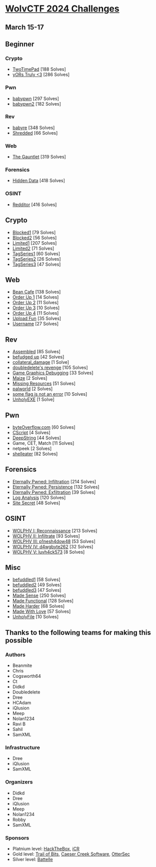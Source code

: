 # [WolvCTF 2024 Challenges](wolvctf.io)
## March 15-17

## Beginner
### Crypto
- [TwoTimePad](beginner/misc/TwoTimePad) [188 Solves]
- [yORs Truly <3](beginner/misc/yors-truly) [286 Solves]
### Pwn
- [babypwn](beginner/pwn/babypwn) [297 Solves]
- [babypwn2](beginner/pwn/babypwn2) [182 Solves]
### Rev
- [babyre](beginner/rev/babyre) [348 Solves]
- [Shredded](beginner/rev/shredded-beginner) [66 Solves]
### Web
- [The Gauntlet](beginner/web/gauntlet) [319 Solves]
### Forensics
- [Hidden Data](beginner/forensics/hiddendata) [418 Solves]
### OSINT
- [Redditor](beginner/osint/redditor) [416 Solves]

## Crypto
- [Blocked1](crypto/blocked1) [79 Solves]
- [Blocked2](crypto/blocked2) [56 Solves]
- [Limited1](crypto/limited1) [207 Solves]
- [Limited2](crypto/limited2) [71 Solves]
- [TagSeries1](crypto/TagSeries/chal1/) [60 Solves]
- [TagSeries2](crypto/TagSeries/chal2/) [26 Solves]
- [TagSeries3](crypto/TagSeries/chal3/) [47 Solves]

## Web
- [Bean Cafe](web/bean-cafe) [138 Solves]
- [Order Up 1](web/order-up) [14 Solves]
- [Order Up 2](web/order-up) [11 Solves]
- [Order Up 3](web/order-up) [10 Solves]
- [Order Up 4](web/order-up) [11 Solves]
- [Upload Fun](web/upload-fun) [35 Solves]
- [Username](web/username) [27 Solves]

## Rev
- [Assembled](rev/assembled) [85 Solves]
- [befudged up](rev/befudgedup) [42 Solves]
- [collateral_damage](rev/collateral-damage) [1 Solve]
- [doubledelete's revenge](rev/doubledeletes-revenge) [105 Solves]
- [Game Graphics Debugging](rev/graphics) [33 Solves]
- [Maize](rev/maize) [2 Solves]
- [Missing Resources](rev/missing-resources) [51 Solves]
- [palworld](rev/palworld) [2 Solves]
- [some flag is not an error](rev/sfinae) [10 Solves]
- [UnholyEXE](rev/UnholyEXE) [1 Solve]

## Pwn
- [byteOverflow.com](pwn/byteoverflow) [60 Solves]
- [CScript](pwn/cscript) [4 Solves]
- [DeepString](pwn/deepstring) [44 Solves]
- Game, CET, Match [11 Solves]
- netpeek [2 Solves]
- [shelleater](pwn/shelleater) [82 Solves]

## Forensics
- [Eternally Pwned: Infiltration](forensics/eternally-pwned/Infiltration) [214 Solves]
- [Eternally Pwned: Persistence](forensics/eternally-pwned/Persistence) [132 Solves]
- [Eternally Pwned: Exfiltration](forensics/eternally-pwned/Exfiltration) [39 Solves]
- [Log Analysis](forensics/log-analysis) [120 Solves]
- [Site Secret](forensics/site-secret) [48 Solves]

## OSINT
- [WOLPHV I: Reconnaissance](osint/wolphv1) [213 Solves]
- [WOLPHV II: Infiltrate](osint/wolphv2) [93 Solves]
- [WOLPHV III: p1nesh4dow48](osint/wolphv3) [53 Solves]
- [WOLPHV IV: d4wgbyte262](osint/wolphv4) [32 Solves]
- [WOLPHV V: luvh4ck573](osint/wolphv5) [8 Solves]

## Misc
- [befuddled1](misc/befuddled1) [58 Solves]
- [befuddled2](misc/befuddled2) [49 Solves]
- [befuddled3](misc/befuddled3) [47 Solves]
- [Made Sense](misc/make1_madesense) [250 Solves]
- [Made Functional](misc/make2_madefunctional) [128 Solves]
- [Made Harder](misc/make3_madeharder) [68 Solves]
- [Made With Love](misc/make4_madewithlove) [57 Solves]
- [UnholyFile](misc/unholyfile) [10 Solves]

## Thanks to the following teams for making this possible
### Authors
- Beanmite
- Chris
- Cogsworth64
- Ct
- Didkd
- Doubledelete
- Dree
- HCAdam
- iQlusion
- Meep
- Nolan1234
- Ravi B
- Sahil
- SamXML

### Infrastructure
- Dree
- iQlusion
- SamXML

### Organizers
- Didkd
- Dree
- iQlusion
- Meep
- Nolan1234
- Robby
- SamXML

### Sponsors
- Platnium level: [HackTheBox](https://www.hackthebox.com/), [iCR](https://icr-team.com/)
- Gold level: [Trail of Bits](https://www.trailofbits.com/), [Caeser Creek Software](https://www.cc-sw.com/), [OtterSec](https://www.osec.io)
- Silver level: [Battelle](https://www.battelle.org/)
